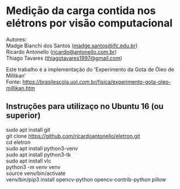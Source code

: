# Medição da carga contida nos elétrons por visão computacional  
Autores:  
Madge Bianchi dos Santos (madge.santos@ifc.edu.br)  
Ricardo Antonello (ricardo@antonello.com.br)  
Thiago Tavares (thiagotavares1997@gmail.com)  

Este trabalho é a implementação do 'Experimento da Gota de Óleo de Millikan'  
Fonte: https://brasilescola.uol.com.br/fisica/experimento-gota-oleo-millikan.htm  


## Instruções para utilizaço no Ubuntu 16 (ou superior)  
sudo apt install git  
git clone https://github.com/ricardoantonello/eletron.git  
cd eletron  
sudo apt install python3-venv  
sudo apt install python3-tk  
sudo apt install vlc  
python3 -m venv venv   
source venv/bin/activate  
venv/bin/pip3 install opencv-python opencv-contrib-python pillow  



